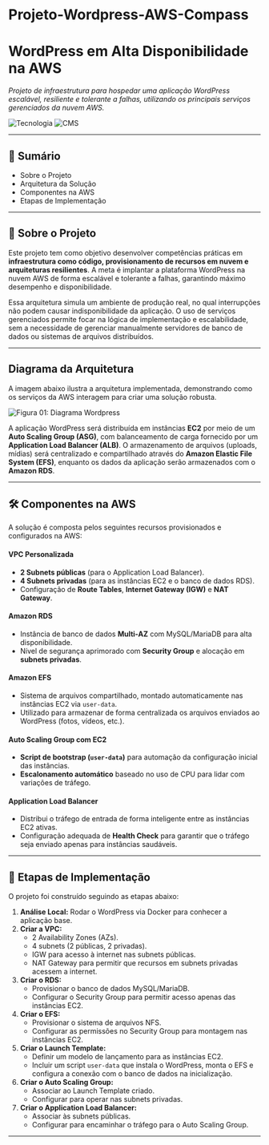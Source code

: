 # Projeto-Wordpress-AWS-Compass
# WordPress em Alta Disponibilidade na AWS

*Projeto de infraestrutura para hospedar uma aplicação WordPress escalável, resiliente e tolerante a falhas, utilizando os principais serviços gerenciados da nuvem AWS.*

![Tecnologia](https://img.shields.io/badge/tecnologia-AWS-orange)
![CMS](https://img.shields.io/badge/CMS-WordPress-blue)

---

## 📖 Sumário

* Sobre o Projeto
* Arquitetura da Solução
* Componentes na AWS
* Etapas de Implementação

---

## 🎯 Sobre o Projeto

Este projeto tem como objetivo desenvolver competências práticas em **infraestrutura como código, provisionamento de recursos em nuvem e arquiteturas resilientes**. A meta é implantar a plataforma WordPress na nuvem AWS de forma escalável e tolerante a falhas, garantindo máximo desempenho e disponibilidade.

Essa arquitetura simula um ambiente de produção real, no qual interrupções não podem causar indisponibilidade da aplicação. O uso de serviços gerenciados permite focar na lógica de implementação e escalabilidade, sem a necessidade de gerenciar manualmente servidores de banco de dados ou sistemas de arquivos distribuídos.

---

## Diagrama da Arquitetura

A imagem abaixo ilustra a arquitetura implementada, demonstrando como os serviços da AWS interagem para criar uma solução robusta.

![Figura 01: Diagrama Wordpress]([LINK_PARA_A_IMAGEM_DO_DIAGRAMA_AQUI.png](https://github.com/felipemgilioli/Projeto-Wordpress-AWS-Compass/blob/main/images/Arquitetura-Projeto.png))


A aplicação WordPress será distribuída em instâncias **EC2** por meio de um **Auto Scaling Group (ASG)**, com balanceamento de carga fornecido por um **Application Load Balancer (ALB)**. O armazenamento de arquivos (uploads, mídias) será centralizado e compartilhado através do **Amazon Elastic File System (EFS)**, enquanto os dados da aplicação serão armazenados com o **Amazon RDS**.

---

## 🛠️ Componentes na AWS

A solução é composta pelos seguintes recursos provisionados e configurados na AWS:

#### VPC Personalizada
* **2 Subnets públicas** (para o Application Load Balancer).
* **4 Subnets privadas** (para as instâncias EC2 e o banco de dados RDS).
* Configuração de **Route Tables**, **Internet Gateway (IGW)** e **NAT Gateway**.

#### Amazon RDS
* Instância de banco de dados **Multi-AZ** com MySQL/MariaDB para alta disponibilidade.
* Nível de segurança aprimorado com **Security Group** e alocação em **subnets privadas**.

#### Amazon EFS
* Sistema de arquivos compartilhado, montado automaticamente nas instâncias EC2 via `user-data`.
* Utilizado para armazenar de forma centralizada os arquivos enviados ao WordPress (fotos, vídeos, etc.).

#### Auto Scaling Group com EC2
* **Script de bootstrap (`user-data`)** para automação da configuração inicial das instâncias.
* **Escalonamento automático** baseado no uso de CPU para lidar com variações de tráfego.

#### Application Load Balancer
* Distribui o tráfego de entrada de forma inteligente entre as instâncias EC2 ativas.
* Configuração adequada de **Health Check** para garantir que o tráfego seja enviado apenas para instâncias saudáveis.

---

## 🚀 Etapas de Implementação

O projeto foi construído seguindo as etapas abaixo:

1.  **Análise Local:** Rodar o WordPress via Docker para conhecer a aplicação base.
2.  **Criar a VPC:**
    * 2 Availability Zones (AZs).
    * 4 subnets (2 públicas, 2 privadas).
    * IGW para acesso à internet nas subnets públicas.
    * NAT Gateway para permitir que recursos em subnets privadas acessem a internet.
3.  **Criar o RDS:**
    * Provisionar o banco de dados MySQL/MariaDB.
    * Configurar o Security Group para permitir acesso apenas das instâncias EC2.
4.  **Criar o EFS:**
    * Provisionar o sistema de arquivos NFS.
    * Configurar as permissões no Security Group para montagem nas instâncias EC2.
5.  **Criar o Launch Template:**
    * Definir um modelo de lançamento para as instâncias EC2.
    * Incluir um script `user-data` que instala o WordPress, monta o EFS e configura a conexão com o banco de dados na inicialização.
6.  **Criar o Auto Scaling Group:**
    * Associar ao Launch Template criado.
    * Configurar para operar nas subnets privadas.
7.  **Criar o Application Load Balancer:**
    * Associar às subnets públicas.
    * Configurar para encaminhar o tráfego para o Auto Scaling Group.

---

